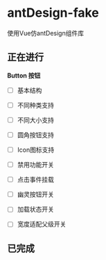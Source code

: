 # antDesign-fake
使用Vue仿antDesign组件库



## 正在进行

**Button 按钮**

* [ ] 基本结构
* [ ] 不同种类支持
* [ ] 不同大小支持
* [ ] 圆角按钮支持
* [ ] Icon图标支持
* [ ] 禁用功能开关
* [ ] 点击事件挂载
* [ ] 幽灵按钮开关
* [ ] 加载状态开关
* [ ] 宽度适配父级开关



## 已完成

